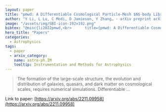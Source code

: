 ```yaml
---
layout: paper
title: "pmwd: A Differentiable Cosmological Particle-Mesh $N$-body Library"
author: "Y Li, L Lu, C Modi, D Jamieson, Y Zhang… - arXiv preprint arXiv …, 2022 - arxiv.org"
image: "/assets/img/SBI-icon-192x192.png"
bibtex: "@misc{li2022pmwd,<br>      title={pmwd: A Differentiable Cosmological Particle-Mesh $N$-body Library}, <br>      author={Yin Li and Libin Lu and Chirag Modi and Drew Jamieson and Yucheng Zhang and Yu Feng and Wenda Zhou and Ngai Pok Kwan and François Lanusse and Leslie Greengard},<br>      year={2022},<br>      eprint={2211.09958},<br>      archivePrefix={arXiv},<br>      primaryClass={astro-ph.IM}<br>}"
hero_title: "Papers"
categories:
  - Astrophysics
tags:
  - paper
  - arxiv_category:
    name: astro-ph.IM
    tooltip: Instrumentation and Methods for Astrophysics
---
```

>The formation of the large-scale structure, the evolution and distribution of galaxies, quasars, and dark matter on cosmological scales, requires numerical simulations. Differentiable …

Link to paper: [https://arxiv.org/abs/2211.09958](https://arxiv.org/abs/2211.09958)



